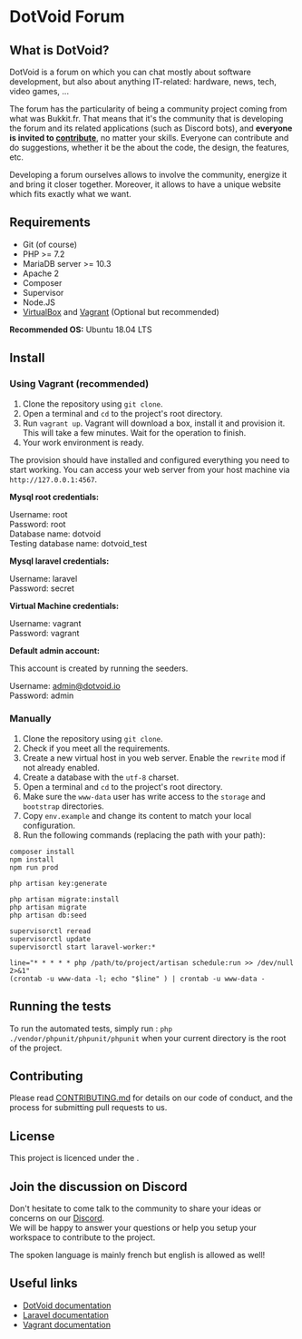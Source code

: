 # DotVoid Forum

## What is DotVoid?

DotVoid is a forum on which you can chat mostly about software development, but also about anything IT-related: hardware, news, tech, video games, ...

The forum has the particularity of being a community project coming from what was Bukkit.fr. That means that it's the community that is developing the forum and its related applications (such as Discord bots), and **everyone is invited to [contribute](#contributing)**, no matter your skills. Everyone can contribute and do suggestions, whether it be the about the code, the design, the features, etc.

Developing a forum ourselves allows to involve the community, energize it and bring it closer together. Moreover, it allows to have a unique website which fits exactly what we want.

## Requirements

* Git (of course)
* PHP >= 7.2
* MariaDB server >= 10.3
* Apache 2
* Composer
* Supervisor
* Node.JS
* [VirtualBox](https://www.virtualbox.org/) and [Vagrant](https://www.vagrantup.com/) (Optional but recommended)

**Recommended OS:** Ubuntu 18.04 LTS

## Install

### Using Vagrant (recommended)

1. Clone the repository using `git clone`.
2. Open a terminal and `cd` to the project's root directory.
3. Run `vagrant up`. Vagrant will download a box, install it and provision it. This will take a few minutes. Wait for the operation to finish.
4. Your work environment is ready.

The provision should have installed and configured everything you need to start working. You can access your web server from your host machine via `http://127.0.0.1:4567`.

**Mysql root credentials:**

Username: root  
Password: root  
Database name: dotvoid  
Testing database name: dotvoid_test  

**Mysql laravel credentials:**

Username: laravel  
Password: secret

**Virtual Machine credentials:**

Username: vagrant  
Password: vagrant

**Default admin account:**

This account is created by running the seeders.

Username: admin@dotvoid.io  
Password: admin

### Manually

1. Clone the repository using `git clone`.
2. Check if you meet all the requirements.
3. Create a new virtual host in you web server. Enable the `rewrite` mod if not already enabled.
4. Create a database with the `utf-8` charset.
5. Open a terminal and `cd` to the project's root directory.
6. Make sure the `www-data` user has write access to the `storage` and `bootstrap` directories.
7. Copy `env.example` and change its content to match your local configuration.
8. Run the following commands (replacing the path with your path):
```
composer install
npm install
npm run prod

php artisan key:generate

php artisan migrate:install
php artisan migrate
php artisan db:seed

supervisorctl reread
supervisorctl update
supervisorctl start laravel-worker:*

line="* * * * * php /path/to/project/artisan schedule:run >> /dev/null 2>&1"
(crontab -u www-data -l; echo "$line" ) | crontab -u www-data -
```


## Running the tests

To run the automated tests, simply run : `php ./vendor/phpunit/phpunit/phpunit` when your current directory is the root of the project.

## Contributing

Please read [CONTRIBUTING.md](.github/CONTRIBUTING.md) for details on our code of conduct, and the process for submitting pull requests to us.

## License

This project is licenced under the [<INSERT LICENCE HERE>]().

## Join the discussion on Discord

Don't hesitate to come talk to the community to share your ideas or concerns on our [Discord](https://discord.gg/pmubSNC).  
We will be happy to answer your questions or help you setup your workspace to contribute to the project.  

The spoken language is mainly french but english is allowed as well!

## Useful links

* [DotVoid documentation]()
* [Laravel documentation](https://laravel.com/docs/5.6)
* [Vagrant documentation](https://www.vagrantup.com/docs/index.html)